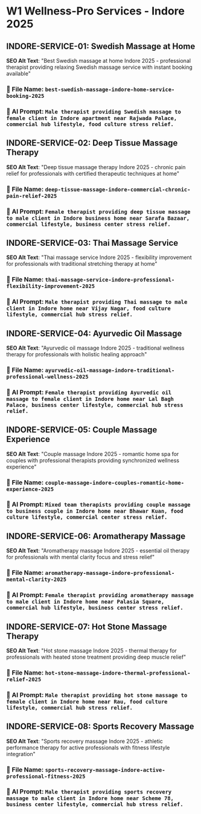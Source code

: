 # W1 Wellness-Pro Services - Indore 2025

## INDORE-SERVICE-01: Swedish Massage at Home
**SEO Alt Text**: "Best Swedish massage at home Indore 2025 - professional therapist providing relaxing Swedish massage service with instant booking available"
### 📁 File Name: `best-swedish-massage-indore-home-service-booking-2025`
### 🎨 AI Prompt: `Male therapist providing Swedish massage to female client in Indore apartment near Rajwada Palace, commercial hub lifestyle, food culture stress relief.`

## INDORE-SERVICE-02: Deep Tissue Massage Therapy
**SEO Alt Text**: "Deep tissue massage therapy Indore 2025 - chronic pain relief for professionals with certified therapeutic techniques at home"
### 📁 File Name: `deep-tissue-massage-indore-commercial-chronic-pain-relief-2025`
### 🎨 AI Prompt: `Female therapist providing deep tissue massage to male client in Indore business home near Sarafa Bazaar, commercial lifestyle, business center stress relief.`

## INDORE-SERVICE-03: Thai Massage Service
**SEO Alt Text**: "Thai massage service Indore 2025 - flexibility improvement for professionals with traditional stretching therapy at home"
### 📁 File Name: `thai-massage-service-indore-professional-flexibility-improvement-2025`
### 🎨 AI Prompt: `Male therapist providing Thai massage to male client in Indore home near Vijay Nagar, food culture lifestyle, commercial hub stress relief.`

## INDORE-SERVICE-04: Ayurvedic Oil Massage
**SEO Alt Text**: "Ayurvedic oil massage Indore 2025 - traditional wellness therapy for professionals with holistic healing approach"
### 📁 File Name: `ayurvedic-oil-massage-indore-traditional-professional-wellness-2025`
### 🎨 AI Prompt: `Female therapist providing Ayurvedic oil massage to female client in Indore home near Lal Bagh Palace, business center lifestyle, commercial hub stress relief.`

## INDORE-SERVICE-05: Couple Massage Experience
**SEO Alt Text**: "Couple massage Indore 2025 - romantic home spa for couples with professional therapists providing synchronized wellness experience"
### 📁 File Name: `couple-massage-indore-couples-romantic-home-experience-2025`
### 🎨 AI Prompt: `Mixed team therapists providing couple massage to business couple in Indore home near Bhawar Kuan, food culture lifestyle, commercial center stress relief.`

## INDORE-SERVICE-06: Aromatherapy Massage
**SEO Alt Text**: "Aromatherapy massage Indore 2025 - essential oil therapy for professionals with mental clarity focus and stress relief"
### 📁 File Name: `aromatherapy-massage-indore-professional-mental-clarity-2025`
### 🎨 AI Prompt: `Female therapist providing aromatherapy massage to male client in Indore home near Palasia Square, commercial hub lifestyle, business center stress relief.`

## INDORE-SERVICE-07: Hot Stone Massage Therapy
**SEO Alt Text**: "Hot stone massage Indore 2025 - thermal therapy for professionals with heated stone treatment providing deep muscle relief"
### 📁 File Name: `hot-stone-massage-indore-thermal-professional-relief-2025`
### 🎨 AI Prompt: `Male therapist providing hot stone massage to female client in Indore home near Rau, food culture lifestyle, commercial hub stress relief.`

## INDORE-SERVICE-08: Sports Recovery Massage
**SEO Alt Text**: "Sports recovery massage Indore 2025 - athletic performance therapy for active professionals with fitness lifestyle integration"
### 📁 File Name: `sports-recovery-massage-indore-active-professional-fitness-2025`
### 🎨 AI Prompt: `Male therapist providing sports recovery massage to male client in Indore home near Scheme 78, business center lifestyle, commercial hub stress relief.`
